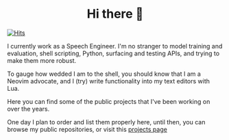 <h1 align="center">Hi there 👋</h1>

[![Hits](https://komarev.com/ghpvc/?username=klebster2&color=red&label=Hits)](https://github.com/klebster2)

I currently work as a Speech Engineer. I'm no stranger to model training and evaluation, shell scripting, Python, surfacing and testing APIs, and trying to make them more robust.

To gauge how wedded I am to the shell, you should know that I am a Neovim advocate, and I (try) write functionality into my text editors with Lua.

Here you can find some of the public projects that I've been working on over the years.

One day I plan to order and list them properly here, until then, you can browse my public repositories, or visit this [projects page](https://klebster2.github.io/projects/)
